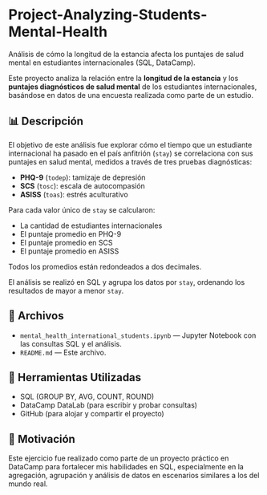 # Project-Analyzing-Students-Mental-Health
Análisis de cómo la longitud de la estancia afecta los puntajes de salud mental en estudiantes internacionales (SQL, DataCamp).


Este proyecto analiza la relación entre la **longitud de la estancia** y los **puntajes diagnósticos de salud mental** de los estudiantes internacionales, basándose en datos de una encuesta realizada como parte de un estudio.

## 📊 Descripción

El objetivo de este análisis fue explorar cómo el tiempo que un estudiante internacional ha pasado en el país anfitrión (`stay`) se correlaciona con sus puntajes en salud mental, medidos a través de tres pruebas diagnósticas:
- **PHQ-9** (`todep`): tamizaje de depresión
- **SCS** (`tosc`): escala de autocompasión
- **ASISS** (`toas`): estrés aculturativo

Para cada valor único de `stay` se calcularon:
- La cantidad de estudiantes internacionales
- El puntaje promedio en PHQ-9
- El puntaje promedio en SCS
- El puntaje promedio en ASISS

Todos los promedios están redondeados a dos decimales.

El análisis se realizó en SQL y agrupa los datos por `stay`, ordenando los resultados de mayor a menor `stay`.

## 📂 Archivos

- `mental_health_international_students.ipynb` — Jupyter Notebook con las consultas SQL y el análisis.
- `README.md` — Este archivo.

## 🔷 Herramientas Utilizadas

- SQL (GROUP BY, AVG, COUNT, ROUND)
- DataCamp DataLab (para escribir y probar consultas)
- GitHub (para alojar y compartir el proyecto)

## 🌱 Motivación

Este ejercicio fue realizado como parte de un proyecto práctico en DataCamp para fortalecer mis habilidades en SQL, especialmente en la agregación, agrupación y análisis de datos en escenarios similares a los del mundo real.
